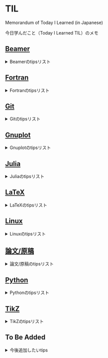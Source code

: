 # TIL

Memorandum of Today I Learned (in Japanese)

今日学んだこと（Today I Learned TIL）のメモ

## [Beamer](https://github.com/ryo-ARAKI/TIL/tree/master/beamer)

<details>
<summary>Beamerのtipsリスト</summary>

- [Beamerで総スライド番号に影響しない補遺スライドを作成する](https://github.com/ryo-ARAKI/TIL/blob/master/beamer/backup_slide.md)
- [Beamerで参考文献を出力する](https://github.com/ryo-ARAKI/TIL/blob/master/beamer/bibliography_break_frame.md)
- [デフォルトのフォントサイズを変更する](https://github.com/ryo-ARAKI/TIL/blob/master/beamer/change_default_font_size.md)
- [アニメーションをhandoutに反映する](https://github.com/ryo-ARAKI/TIL/blob/master/beamer/handout_with_complex_animation.md)
- [Frametitle中で右揃えする](https://github.com/ryo-ARAKI/TIL/blob/master/beamer/hfill_in_frametitle.md)
- [`itemize` 環境にアニメーションをつける](https://github.com/ryo-ARAKI/TIL/blob/master/beamer/itemize_animation.md)
- [`itemize` 環境中で一部だけ異なるbulletを使う](https://github.com/ryo-ARAKI/TIL/blob/master/beamer/itemize_temporarily_different_bullet.md)
- [目次の表示を制御する](https://github.com/ryo-ARAKI/TIL/blob/master/beamer/toc_customise.md)

</details>

## [Fortran](https://github.com/ryo-ARAKI/TIL/tree/master/fortran)

<details>
<summary>Fortranのtipsリスト</summary>

- [f2py.f90](https://github.com/ryo-ARAKI/TIL/blob/master/fortran/f2py.f90)と[f2py.py](https://github.com/ryo-ARAKI/TIL/blob/master/fortran/f2py.py)
  - FortranとPythonを連携するF2PYのサンプルプログラム
- [`#ifdef` フラグのサンプルプログラム](https://github.com/ryo-ARAKI/TIL/blob/master/fortran/ifdef.f90)

</details>

## [Git](https://github.com/ryo-ARAKI/TIL/tree/master/git)

<details>
<summary>Gitのtipsリスト</summary>

- [あるGitリポジトリ中のサブディレクトリを新しいリポジトリとして切り出す](https://github.com/ryo-ARAKI/TIL/blob/master/git/extract_subdirectory_as_new_repository.md)
- [Remote branchの名前を変える](https://github.com/ryo-ARAKI/TIL/blob/master/git/rename_remote_branch.md)

</details>

## [Gnuplot](https://github.com/ryo-ARAKI/TIL/tree/master/gnuplot)

<details>
<summary>Gnuplotのtipsリスト</summary>

- [データを間引いて描画する](https://github.com/ryo-ARAKI/TIL/blob/master/gnuplot/decimate_data.md)
- [y=0を描画しない](https://github.com/ryo-ARAKI/TIL/blob/master/gnuplot/do_not_plot_0_data.md)
- [サーバにsudo権限無しでgnuplot ver5.2.8をインストールする](https://github.com/ryo-ARAKI/TIL/blob/master/gnuplot/install_without_sudo.md)
- [`.gp` スクリプトで描画したグラフを表示し続ける](https://github.com/ryo-ARAKI/TIL/blob/master/gnuplot/keep_plot_generated_by_gp_script.md)
- [複数の列データの和を描画する](https://github.com/ryo-ARAKI/TIL/blob/master/gnuplot/plot_sum_of_multiple_columns.md)
- [凡例を前面に出力する](https://github.com/ryo-ARAKI/TIL/blob/master/gnuplot/print_key_in_front.md)
- [データの描画範囲を指定する](https://github.com/ryo-ARAKI/TIL/blob/master/gnuplot/set_plot_range.md)

</details>

## [Julia](https://github.com/ryo-ARAKI/TIL/tree/master/julia)

<details>
<summary>Juliaのtipsリスト</summary>

- [`MPI.jl` をシステムの `mpiexec` でビルドする](https://github.com/ryo-ARAKI/TIL/blob/master/julia/build_MPI.jl_with_system_mpiexec.md)
- [物理シミュレーション/数値計算に役立つJuliaのパッケージリスト](https://github.com/ryo-ARAKI/TIL/blob/master/julia/package_list_for_physics_simulation.md)
- [Juilaで実装したコードを高速化する方法](https://github.com/ryo-ARAKI/TIL/blob/master/julia/performance_improvement.md)
- [`Unitful` パッケージを使った単位つき数値の計算のサンプルプログラム](https://github.com/ryo-ARAKI/TIL/blob/master/julia/Unitful.jl)

</details>

## [LaTeX](https://github.com/ryo-ARAKI/TIL/tree/master/latex)

<details>
<summary>LaTeXのtipsリスト</summary>

- [`aligned` 環境下で長い方程式を改行する](https://github.com/ryo-ARAKI/TIL/blob/master/latex/aligned_equations_breakline.md)
- [いろいろな論文雑誌のテンプレートを使ってarXivにプレプリントを投稿する際の注意点](https://github.com/ryo-ARAKI/TIL/blob/master/latex/arxiv_with_template.md)
- [`.bib` ファイルでのarXivの論文のフォーマット](https://github.com/ryo-ARAKI/TIL/blob/master/latex/bib_arXiv.md)
- [`.bib` ファイルの必須フィールドの抜けを確認する](https://github.com/ryo-ARAKI/TIL/blob/master/latex/bib_check_lacking_field.md)
- [REVTeX + BibLaTeXで参考文献を管理している論文をAPSに投稿する](https://github.com/ryo-ARAKI/TIL/blob/master/latex/biblatex_submit_to_APS.md)
- [BibLaTeXで出版年の括弧に `issue` の情報が入ってしまうのを抑制する](https://github.com/ryo-ARAKI/TIL/blob/master/latex/biblatex_suppress_issue_inside_parthensis.md)
- [ダミー文章や図を挿入する](https://github.com/ryo-ARAKI/TIL/blob/master/latex/dummy_contents.md)
- [`empheq` 環境下で数式番号をまとめる](https://github.com/ryo-ARAKI/TIL/blob/master/latex/empheq_single_equation_number.md)
- [`\eqref` で数式を参照する](https://github.com/ryo-ARAKI/TIL/blob/master/latex/eqref_refer.md)
- [Caption中に `\footnote` を挿入する](https://github.com/ryo-ARAKI/TIL/blob/master/latex/footnote_inside_caption.md)
- [文章幅と同じ長さの横線を引く](https://github.com/ryo-ARAKI/TIL/blob/master/latex/holizontal_line_for_document_width.md)
- [`hyperref` パッケージの設定](https://github.com/ryo-ARAKI/TIL/blob/master/latex/hyperref_setup.md)
- [`itemize` 環境内でテキストを揃える](https://github.com/ryo-ARAKI/TIL/blob/master/latex/itemize_align_inside.md)
- [LaTeXdiffとgitを連携する.md](https://github.com/ryo-ARAKI/TIL/blob/master/latex/latexdiff-vc.md)
- [Matplotlibのカラーマップと同じ色を使う](https://github.com/ryo-ARAKI/TIL/blob/master/latex/matplotlib_colour.md)
- [footnote番号（アルファベット）や `\subfloat` の図番号のオーバーフローを抑制する](https://github.com/ryo-ARAKI/TIL/blob/master/latex/overflow_numbering_suppress.md)
- [REVTeXなど論文執筆時の `.tex` テンプレートに追加するパッケージや設定](https://github.com/ryo-ARAKI/TIL/blob/master/latex/revtex_preamble.md)
- [siunitxを使った単位付き数値をmath環境で使う際の最適解](https://github.com/ryo-ARAKI/TIL/blob/master/latex/siunitx.md)
- [Mathモード以外で上付き（下付き）文字を使う](https://github.com/ryo-ARAKI/TIL/blob/master/latex/super_sub_script_in_text.md)
- [TeXLiveをクリーンインストールする手順](https://github.com/ryo-ARAKI/TIL/blob/master/latex/texlive_clean_install.md)
- [手動で目次に追加する項目に正しくページ番号とリンクを対応づける](https://github.com/ryo-ARAKI/TIL/blob/master/latex/toc_correct_pagenumber_and_link.md)
- [行列，ベクトルの転置（transpose）をどう表記するか？](https://github.com/ryo-ARAKI/TIL/blob/master/latex/transpose_symbol.md)
- [`underbrace` 環境中で改行する](https://github.com/ryo-ARAKI/TIL/blob/master/latex/underbrace_breakline.md)
- [`\underbrace` の表示がおかしい](https://github.com/ryo-ARAKI/TIL/blob/master/latex/underbrace_fix.md)
- [`\underline` 環境中で改行する](https://github.com/ryo-ARAKI/TIL/blob/master/latex/underline_breakline.md)

</details>

## [Linux](https://github.com/ryo-ARAKI/TIL/tree/master/linux)

<details>
<summary>Linuxのtipsリスト</summary>

- [Linuxの（やや複雑な）コマンドチートシート](https://github.com/ryo-ARAKI/TIL/blob/master/linux/command_cheatsheet.md)
- [fish shellにおける永続的な `PATH` の追加/削除](https://github.com/ryo-ARAKI/TIL/blob/master/linux/fish_add_remove_path.md)
- [シェルスクリプトにおけるYes/Noの選択に応じた対話的実行](https://github.com/ryo-ARAKI/TIL/blob/master/linux/shell_interactive.md)
- [シェルスクリプトにおける複数のファイルに対する繰り返し処理](https://github.com/ryo-ARAKI/TIL/blob/master/linux/shell_iteration.md)

</details>

## [論文/原稿](https://github.com/ryo-ARAKI/TIL/tree/master/manuscript)

<details>
<summary>論文/原稿のtipsリスト</summary>

- [プレプリントへのCC-BYライセンスの付与](https://github.com/ryo-ARAKI/TIL/blob/master/manuscript/add_CC-BY_license.md)

</details>

## [Python](https://github.com/ryo-ARAKI/TIL/tree/master/python)

<details>
<summary>Pythonのtipsリスト</summary>

- [ファイル名にピリオドが含まれるファイルからモジュールを読み込む](https://github.com/ryo-ARAKI/TIL/blob/master/python/import_local_module_containing_period.md)
- [Matplotlibの `plt.plot` に矢印のアノーテーションをつけるサンプルプログラム](https://github.com/ryo-ARAKI/TIL/blob/master/python/lineplot_with_arrow_annotation.py)
- [異なる軸ラベルに対して同一のプロット領域を確保する](https://github.com/ryo-ARAKI/TIL/blob/master/python/maintain_same_margin_for_different_label.md)
- [Matplotlibの `plot` で，boolean arrayを用いてグラフの一部だけを強調するサンプルプログラム](https://github.com/ryo-ARAKI/TIL/blob/master/python/matplotlib_bool_mask.py)
- [MatplotlibでLaTeX書式を使うサンプルプログラム](https://github.com/ryo-ARAKI/TIL/blob/master/python/matplotlib_latex.py)
- [Matplotlibで異なるスケールのデータを$x$軸を共有してプロットするサンプルプログラム](https://github.com/ryo-ARAKI/TIL/blob/master/python/matplotlib_share_x_axis.py)
- [Matplotlibで軸の `ticks` 位置を調整するサンプルプログラム](https://github.com/ryo-ARAKI/TIL/blob/master/python/matplotlib_ticks_position.py)
- [特定の行にVSCodeの自動整形を作用させない](https://github.com/ryo-ARAKI/TIL/blob/master/python/no_auto_pep8_for_specific_lines.md)
- [数列を空白区切りで出力する](https://github.com/ryo-ARAKI/TIL/blob/master/python/numerical_sequence_with_white_space.md)
- [Scatterプロットのscatter部分のみをラスタライズして高速化する](https://github.com/ryo-ARAKI/TIL/blob/master/python/scatter_plot_with_raster.md)
- [Pythonの `venv` 仮想環境を設定し，自動で有効化/無効化する](https://github.com/ryo-ARAKI/TIL/blob/master/python/venv.md)

</details>

## [TikZ](https://github.com/ryo-ARAKI/TIL/tree/master/tikz)

<details>
<summary>TikZのtipsリスト</summary>

- [Bézier曲線control pointsで制御する](https://github.com/ryo-ARAKI/TIL/blob/master/tikz/bezier_curve.md)
- [渦を描く](https://github.com/ryo-ARAKI/TIL/blob/master/tikz/draw_vortex.md)
- [図で強調したい領域**以外** に影をつける](https://github.com/ryo-ARAKI/TIL/blob/master/tikz/shadow_even_odd.md)
- [TikZのチュートリアル](https://github.com/ryo-ARAKI/TIL/blob/master/tikz/tikz_tutorial.md)
- [`tikzpicture` 環境中でコロン記号を使う](https://github.com/ryo-ARAKI/TIL/blob/master/tikz/use_colon.md)

</details>

## To Be Added

<details>
<summary>今後追加したいtips</summary>

- 大規模データを扱う数値計算
  - 変数の精度をよく考える．ポスト解析に倍精度は必要だろうか？
  - バイナリ（他の言語やソフトウェアで読み込むのが大変）ではなくHDF5（階層化されている&様々な言語でAPIが用意されている）を使う
  - 物理量の制約を利用する．例えば三次元の非圧縮流速場なら，二成分を保存しておけば非圧縮条件から残る一成分を復元できる
- HDFファイル
  - Fortran90からHDFファイル形式への書き込み，読み取り方法
  - HDFファイルをParaViewから読み込む方法
- LaTeX
  - 卒論/修論テンプレートで工夫した点
  - 博士論文のテンプレートで工夫した点
  - 上記テンプレートで工夫した点
- Python
  - 解析コードで工夫した点
- Julia
  - 解析コードで工夫した点

</details>
